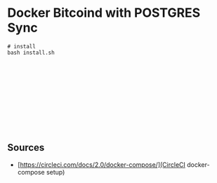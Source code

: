 # Docker Bitcoind with POSTGRES Sync

```
# install
bash install.sh













```


## Sources

* [https://circleci.com/docs/2.0/docker-compose/](CircleCI docker-compose setup)
